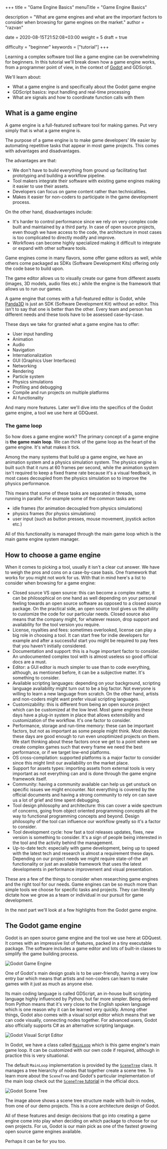 +++
title = "Game Engine Basics"
menuTitle = "Game Engine Basics"

description = "What are game engines and what are the important factors to consider when browsing for game engines on the market."
author = "razvan"

date = 2020-08-15T21:52:08+03:00
weight = 5
draft = true

difficulty = "beginner"
keywords = ["tutorial"]
+++

Learning a complex software tool like a game engine can be overwhelming for beginners. In this tutorial we'll break down how a game engine works, from a programmer point of view, in the context of [Godot](https://godotengine.org) and GDScript.

We'll learn about:

- What a game engine is and specifically about the Godot game engine
- GDScript basics: input handling and real-time processing
- What are signals and how to coordinate function calls with them

## What is a game engine

A game engine is a full-featured software tool for making games. Put very simply that is what a game engine is.

The purpose of a game engine is to make game developers' life easier by automating repetitive tasks that appear in most game projects. This comes with advantages and disadvantages.

The advantages are that:

- We don't have to build everything from ground up facilitating fast prototyping and building a workflow pipeline.
- Tool makers integrate their software with existing game engines making it easier to use their assets.
- Developers can focus on game content rather than technicalities.
- Makes it easier for non-coders to participate in the game development process.

On the other hand, disadvantages include:

- It's harder to control performance since we rely on very complex code built and maintained by a third party. In case of open source projects, even though we have access to the code, the architecture in most cases is too complicated to directly modify and improve.
- Workflows can become highly specialized making it difficult to integrate or expand with other software tools.

Game engines come in many flavors, some offer game editors as well, while others come packaged as SDKs (Software Development Kits) offering only the code base to build upon.

The game editor allows us to visually create our game from different assets (images, 3D models, audio files etc.) while the engine is the framework that allows us to run our games.

A game engine that comes with a full-featured editor is Godot, while [Panda3D](https://www.panda3d.org) is just an SDK (Software Development Kit) without an editor. This isn't to say that one is better than the other. Every team and person has different needs and these tools have to be assessed case-by-case.

These days we take for granted what a game engine has to offer:

- User input handling
- Animation
- Audio
- Navigation
- Internationalization
- GUI (Graphics User Interfaces)
- Networking
- Rendering
- Particle system
- Physics simulations
- Profiling and debugging
- Compile and run projects on multiple platforms
- AI functionality

And many more features. Later we'll dive into the specifics of the Godot game engine, a tool we use here at GDQuest.

### The game loop

So how does a game engine work? The primary concept of a game engine is **the game main loop**. We can think of the game loop as the heart of the game engine. It's what makes it tick.

Among the many systems that build up a game engine, we have an animation system and a physics simulation system. The physics engine is built such that it runs at 60 frames per second, while the animation system isn't required to keep a fixed frame rate because it's a visual feedback, in most cases decoupled from the physics simulation so to improve the physics performance.

This means that some of these tasks are separated in threads, some running in parallel. For example some of the common tasks are:

- idle frames (for animation decoupled from physics simulations)
- physics frames (for physics simulations)
- user input (such as button presses, mouse movement, joystick action etc.)

All of this functionality is managed through the main game loop which is the main game engine system manager.

## How to choose a game engine

When it comes to picking a tool, usually it isn't a clear cut answer. We have to weigh the pros and cons on a case-by-case basis. One framework that works for you might not work for us. With that in mind here's a list to consider when browsing for a game engine:

- Closed source VS open source: this can become a complex matter, it can be philosophical on one hand as well depending on your personal feeling towards an open source software as opposed to a closed source package. On the practical side, an open source tool gives us the ability to customize the code for our particular needs. Closed source also means that the company might, for whatever reason, drop support and availability for the tool version you require.
- License, royalties and fees: sometimes overlooked, license can play a big role in choosing a tool. It can start free for indie developers for example and after a successful start you might be required to pay fees that you haven't initially considered.
- Documentation and support: this is a huge important factor to consider. An undocumented complex tool with is almost useless so good official docs are a must.
- Editor: a GUI editor is much simpler to use than to code everything, although, as mentioned before, it can be a subjective matter. It's something to consider.
- Available scripting languages: depending on your background, scripting language availability might turn out to be a big factor. Not everyone is willing to learn a new language from scratch. On the other hand, artists and non-coders might want prefer visual scripting languages.
- Customizability: this is different from being an open source project which can be customized at the low level. Most game engines these days have a plug-in system in place that allows extensibility and customization of the workflow. It's one factor to consider.
- Performance, storage and run-time memory: these can be important factors, but not as important as some people might think. Most devices these days are good enough to run even unoptimized projects on them. We start thinking about these factors once we get to a point where we create complex games such that every frame we need the best performance, or if we target low-end platforms.
- OS cross-compilation: supported platforms is a major factor to consider since this might limit our availability on the market place.
- Support for assets types: importing assets from external tools is very important as not everything can and is done through the game engine framework itself.
- Community: having a community available can help us get unstuck on specific issues we might encounter. Not everything is covered by the official documents and having a strong community to rely on can save us a lot of grief and time spent debugging.
- Tool design philosophy and architecture: this can cover a wide spectrum of concerns, going from object oriented programming concepts all the way to functional programming concepts and beyond. Design philosophy of the tool can influence our workflow greatly so it's a factor to consider.
- Tool development cycle: how fast a tool releases updates, fixes, new version is something to consider. It's a sign of people being interested in the tool and the activity behind the management.
- Up-to-date tech: especially with game development, being up to speed with the latest tech and research is almost a requirement these days. Depending on our project needs we might require state-of-the art functionality or just an available framework that uses the latest developments in performance improvement and visual presentation.

These are a few of the things to consider when researching game engines and the right tool for our needs. Game engines can be so much more than simple tools we choose for specific tasks and projects. They can literally dictate how we grow as a team or individual in our pursuit for game development.

In the next part we'll look at a few highlights from the Godot game engine.

## The Godot game engine

Godot is an open source game engine and the tool we use here at GDQuest. It comes with an impressive list of features, packed in a tiny executable package. The software includes a game editor and lots of built-in classes to simplify the game building process.

![Godot Game Engine](img/godot-engine.png)

One of Godot's main design goals is to be user-friendly, having a very low entry bar which means that artists and non-coders can learn to make games with it just as much as anyone else.

Its main coding language is called GDScript, an in-house built scripting language highly influenced by Python, but far more simpler. Being derived from Python means that it's very close to the English spoken language which is one reason why it can be learned very quickly. Among other things, Godot also comes with a visual script editor which means that we can code visually, connecting nodes together. For advanced users, Godot also officially supports C# as an alternative scripting language.

![Godot Visual Script Editor](./img/godot-visual-scripting.png)

In Godot, we have a class called [`MainLoop`](https://docs.godotengine.org/en/stable/classes/class_mainloop.html#class-mainloop) which is this game engine's main game loop. It can be customized with our own code if required, although in practice this is very situational.

The default `MainLoop` implementation is provided by the [`SceneTree`](https://docs.godotengine.org/en/stable/classes/class_scenetree.html#class-scenetree) class. It manages a tree hierarchy of nodes that together create a scene tree. To learn more about the `SceneTree` and Godot's particular implementation of the main loop check out the [`SceneTree` tutorial](https://docs.godotengine.org/en/stable/getting_started/step_by_step/scene_tree.html) in the official docs.

![Godot Scene Tree](./img/godot-scene-tree.png)

The image above shows a scene tree structure made with built-in nodes, from one of our demo projects. This is a core architecture design of Godot.

All of these features and design decisions that go into creating a game engine come into play when deciding on which package to choose for our own projects. For us, Godot is our main pick as one of the fastest growing open source game engines available.

Perhaps it can be for you too.

<!--TODO: highlight features - networking, multiplayer, etc.-->
